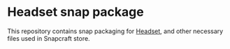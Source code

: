 # Headset snap package

This repository contains snap packaging for [Headset](https://github.com/headsetapp/headset-electron), and other necessary files used in Snapcraft store.
